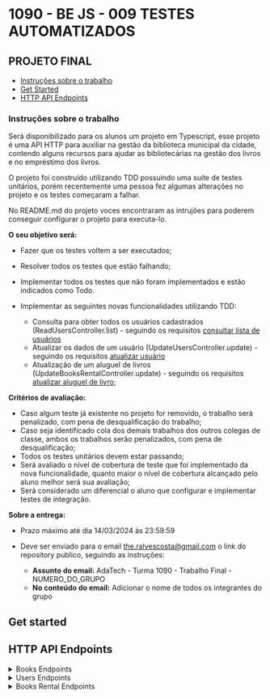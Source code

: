 # 1090 - BE JS - 009 TESTES AUTOMATIZADOS

## PROJETO FINAL

- [Instruções sobre o trabalho](#instruções-sobre-o-trabalho)
- [Get Started](#get-started)
- [HTTP API Endpoints](#http-api-endpoints)

### Instruções sobre o trabalho

Será disponibilizado para os alunos um projeto em Typescript, esse projeto é uma API HTTP para auxiliar na gestão da biblioteca municipal da cidade, contendo alguns recursos para ajudar as bibliotecárias na gestão dos livros e no empréstimo dos livros.

O projeto foi construído utilizando TDD possuindo uma suíte de testes unitários, porém recentemente uma pessoa fez algumas alterações no projeto e os testes começaram a falhar. 

No README.md do projeto voces encontraram as intrujões para poderem conseguir configurar o projeto para executa-lo.

**O seu objetivo será:**

- Fazer que os testes voltem a ser executados; 
- Resolver todos os testes que estão falhando; 
- Implementar todos os testes que não foram implementados e estão indicados como Todo.
- Implementar as seguintes novas funcionalidades utilizando TDD:
  
  - Consulta para obter todos os usuários cadastrados (ReadUsersController.list) - seguindo os requisitos [consultar lista de usuários](#get-v1users)
  - Atualizar os dados de um usuário (UpdateUsersController.update) - seguindo os requisitos [atualizar usuário](#put-v1usersid)
  - Atualização de um aluguel de livros (UpdateBooksRentalController.update) - seguindo os requisitos [atualizar aluguel de livro](#put-v1rentalbooksid);

**Critérios de avaliação:**

- Caso algum teste já existente no projeto for removido, o trabalho será penalizado, com pena de desqualificação do trabalho;
- Caso seja identificado cola dos demais trabalhos dos outros colegas de classe, ambos os trabalhos serão penalizados, com pena de desqualificação;
- Todos os testes unitários devem estar passando;
- Será avaliado o nível de cobertura de teste que foi implementado da nova funcionalidade, quanto maior o nível de cobertura alcançado pelo aluno melhor será sua avaliação;
- Será considerado um diferencial o aluno que configurar e implementar testes de integração.

**Sobre a entrega:**

- Prazo máximo até dia 14/03/2024 às 23:59:59
- Deve ser enviado para o email the.ralvescosta@gmail.com o link do repository publico, seguindo as instruções:

  - **Assunto do email:** AdaTech - Turma 1090 - Trabalho Final - NUMERO_DO_GRUPO
  - **No conteúdo do email:** Adicionar o nome de todos os integrantes do grupo

## Get started


## HTTP API Endpoints

<details>

<summary>Books Endpoints</summary>

### POST /v1/books

**Criar uma Nova Entrada de Livro**

Este endpoint permite criar uma nova entrada de livro no sistema. Você deve fornecer detalhes sobre o livro, incluindo seu título, subtítulo, editora, data de publicação e autores.

**HTTP Request**

- Method: POST
- URL: localhost:3000/v1/books
- Headers:
  - Content-Type: application/json

**Payload**

O corpo da requisição deve ser um objeto JSON contendo os seguintes campos:

- title (string): O título do livro.
- subtitle (string): O subtítulo do livro.
- publishing_company (string): O nome da editora.
- published_at (string): A data de publicação no formato ISO 8601 (YYYY-MM-DDTHH:MM:SS.sssZ).
- authors (string): Os autores do livro.

**Example Request**

```curl
  curl --location --request POST 'localhost:3000/v1/books' \
  --header 'Content-Type: application/json' \
  --data '{
      "title": "Nakfa Intelligent Awesome",
      "subtitle": "Chair programming productize Books maroon",
      "publishing_company": "Powlowski, Hackett and Bogan",
      "published_at": "2024-03-03T14:21:28.179Z",
      "authors": "authors"
  }'
```

### GET /v1/books/:id

**Consultar Detalhes de um Livro Específico**

Este endpoint permite consultar os detalhes de um livro específico no sistema utilizando seu identificador único (ID).

**Requisição HTTP**

- Método: GET
- URL: localhost:3000/v1/books/{id}
  - Substitua {id} pelo ID único do livro que deseja consultar.
- Cabeçalhos
  - Não são necessários cabeçalhos específicos para esta requisição.

**Exemplo de Requisição**

Para consultar os detalhes do livro com o ID 6de35865-9584-4c2e-bb30-65be53e62907, utilize a seguinte requisição curl:

```curl
curl --location --request GET 'localhost:3000/v1/books/6de35865-9584-4c2e-bb30-65be53e62907'
```

**Resposta**

A resposta será um objeto JSON contendo detalhes completos do livro, incluindo título, subtítulo, editora, data de publicação e autores.

### GET /v1/books

**Consultar Lista de Livros**

Este endpoint permite consultar a lista completa de livros disponíveis no sistema. Você pode usar este endpoint para obter uma visão geral de todos os livros registrados.

**Requisição HTTP**

- Método: GET
- URL: localhost:3000/v1/books
- Cabeçalhos
  - Não são necessários cabeçalhos específicos para esta requisição.

**Exemplo de Requisição**

Para consultar a lista completa de livros, utilize a seguinte requisição curl:

```curl
curl --location --request GET 'localhost:3000/v1/books'
```

**Resposta**

A resposta será um array de objetos JSON, cada um contendo detalhes de um livro específico, incluindo título, subtítulo, editora, data de publicação e autores.

### PUT /v1/books/:id

**Atualizar Detalhes de um Livro Específico**

Este endpoint permite atualizar os detalhes de um livro específico no sistema utilizando seu identificador único (ID). Você pode modificar o título, subtítulo, editora, data de publicação e autores do livro.

**Requisição HTTP**

- Método: PUT
- URL: localhost:3000/v1/books/{id}
  - Substitua {id} pelo ID único do livro que deseja atualizar.
- Cabeçalhos
  - Content-Type: application/json

**Payload**

O corpo da requisição deve ser um objeto JSON contendo um ou mais dos seguintes campos que deseja atualizar:

- title (string): O novo título do livro.
- subtitle (string): O novo subtítulo do livro.
- publishing_company (string): O novo nome da editora.
- published_at (string): A nova data de publicação no formato ISO 8601 (YYYY-MM-DDTHH:MM:SS.sssZ).
- authors (string): Os novos autores do livro.

**Exemplo de Requisição**

Para atualizar os detalhes do livro com o ID 6de35865-9584-4c2e-bb30-65be53e62907, utilize a seguinte requisição curl:

```curl
curl --location --request PUT 'localhost:3000/v1/books/6de35865-9584-4c2e-bb30-65be53e62907' \
--header 'Content-Type: application/json' \
--data '{
    "title": "Fantastic bypassing Unbranded RAM",
    "subtitle": "RSS Rubber",
    "publishing_company": "White and Sons",
    "published_at": "2024-03-03T14:34:14.507Z",
    "authors": "authors"
}'
```

**Resposta**

A resposta será um objeto JSON contendo os detalhes atualizados do livro.

### DELETE /v1/books/:id

**Excluir um Livro Específico**

Este endpoint permite excluir um livro específico do sistema utilizando seu identificador único (ID). Esta ação é irreversível e deve ser usada com cautela.

**Requisição HTTP**

- Método: DELETE
- URL: localhost:3000/v1/books/{id}
  - Substitua {id} pelo ID único do livro que deseja excluir.
- Cabeçalhos
  - Não são necessários cabeçalhos específicos para esta requisição.

**Exemplo de Requisição**

Para excluir o livro com o ID 6de35865-9584-4c2e-bb30-65be53e62907, utilize a seguinte requisição curl:

```curl
curl --location --request DELETE 'localhost:3000/v1/books/6de35865-9584-4c2e-bb30-65be53e62907'
```

</details>

<details>

<summary>Users Endpoints</summary>

### POST /v1/users

**Criar um Novo Usuário**

Este endpoint permite criar um novo usuário no sistema. Você deve fornecer detalhes sobre o usuário, incluindo seu nome e e-mail.

**Requisição HTTP**

- Método: POST
- URL: localhost:3000/v1/users
- Cabeçalhos:
  - Content-Type: application/json

**Payload**

O corpo da requisição deve ser um objeto JSON contendo os seguintes campos:

- name (string): O nome completo do usuário.
- email (string): O endereço de e-mail do usuário.

**Exemplo de Requisição**

Para criar um novo usuário com o nome "Rudolph Gibson" e o e-mail "Carmela10@gmail.com", utilize a seguinte requisição curl:

```curl
curl --location --request POST 'localhost:3000/v1/users' \
--header 'Content-Type: application/json' \
--data-raw '{
    "name": "Rudolph Gibson",
    "email": "Carmela10@gmail.com"
}'
```

**Resposta**

A resposta será um objeto JSON contendo os detalhes do usuário recém-criado, incluindo um ID único gerado pelo sistema, nome e e-mail.

### GET /v1/users/:id

**Consultar Detalhes de um Usuário Específico**

Este endpoint permite consultar os detalhes de um usuário específico no sistema utilizando seu identificador único (ID).

**Requisição HTTP**

- Método: GET
- URL: localhost:3000/v1/users/{id}
  - Substitua {id} pelo ID único do usuário que deseja consultar.
- Cabeçalhos
  - Não são necessários cabeçalhos específicos para esta requisição.

**Exemplo de Requisição**

Para consultar os detalhes do usuário com o ID 1d4995fb-dd71-4f87-b2c2-0b888563ef25, utilize a seguinte requisição curl:

```curl
curl --location --request GET 'localhost:3000/v1/users/1d4995fb-dd71-4f87-b2c2-0b888563ef25'
```

**Resposta**

A resposta será um objeto JSON contendo detalhes do usuário, incluindo ID, nome e endereço de e-mail.

### GET /v1/users

**Consultar Lista de Usuários**

Este endpoint permite consultar a lista completa de usuários registrados no sistema. Você pode usar este endpoint para obter uma visão geral de todos os usuários.

- Requisição HTTP
- Método: GET
- URL: localhost:3000/v1/users
- Cabeçalhos
  - Não são necessários cabeçalhos específicos para esta requisição.

**Exemplo de Requisição**

Para consultar a lista completa de usuários, utilize a seguinte requisição curl:

```curl
curl --location --request GET 'localhost:3000/v1/users'
```

**Resposta**

A resposta será um array de objetos JSON, cada um contendo detalhes de um usuário específico, incluindo ID, nome e endereço de e-mail.

### PUT /v1/users/:id

**Atualizar Detalhes de um Usuário Específico**

Este endpoint permite atualizar os detalhes de um usuário específico no sistema utilizando seu identificador único (ID). Você pode modificar o nome e o e-mail do usuário.

**Requisição HTTP**

- Método: PUT
- URL: localhost:3000/v1/users/{id}
  - Substitua {id} pelo ID único do usuário que deseja atualizar.
- Cabeçalhos
  - Content-Type: application/json

**Payload**

O corpo da requisição deve ser um objeto JSON contendo os campos que deseja atualizar:

- name (string): O novo nome do usuário.
- email (string): O novo endereço de e-mail do usuário.

**Exemplo de Requisição**

Para atualizar os detalhes do usuário com o ID 0c8c9fe0-f35f-4b0d-8570-0cb8f1238c5c, utilize a seguinte requisição curl:

```curl
curl --location --request PUT 'localhost:3000/v1/users/0c8c9fe0-f35f-4b0d-8570-0cb8f1238c5c' \
--header 'Content-Type: application/json' \
--data-raw '{
    "name": "Person 1",
    "email": "person@email.com"
}'
```

**Resposta**

A resposta será um objeto JSON contendo os detalhes atualizados do usuário.

</details>


<details>

<summary>Books Rental Endpoints</summary>

### POST /v1/rental/books

**Criar um Novo Aluguel de Livro**

Este endpoint permite registrar um novo aluguel de livro no sistema. Você deve fornecer os identificadores do livro e do usuário, além das datas de início do aluguel e do tempo estimado de aluguel.

**Requisição HTTP**

- Método: POST
- URL: localhost:3000/v1/rental/books
- Cabeçalhos:
  - Content-Type: application/json

**Payload**

O corpo da requisição deve ser um objeto JSON contendo os seguintes campos:

- book_id (string): O ID do livro sendo alugado.
- user_id (string): O ID do usuário que está alugando o livro.
- rented_at (string): A data e hora de início do aluguel no formato ISO 8601 (YYYY-MM-DDTHH:MM:SS.sssZ).
- rental_time (string): A data e hora estimada para o fim do aluguel no formato ISO 8601 (YYYY-MM-DDTHH:MM:SS.sssZ).

**Exemplo de Requisição**

Para registrar um novo aluguel para o livro com ID 7d5432cd-d831-4e3b-8b3a-3b6d35df0053 pelo usuário com ID 1d4995fb-dd71-4f87-b2c2-0b888563ef25, com início em "2024-03-03T14:56:53.980Z" e tempo estimado de aluguel até "2024-03-10T14:56:53.980Z", utilize a seguinte requisição curl:

```curl
curl --location --request POST 'localhost:3000/v1/rental/books' \
--header 'Content-Type: application/json' \
--data '{
    "book_id": "7d5432cd-d831-4e3b-8b3a-3b6d35df0053",
    "user_id": "1d4995fb-dd71-4f87-b2c2-0b888563ef25",
    "rented_at": "2024-03-03T14:56:53.980Z",
    "rental_time": "2024-03-10T14:56:53.980Z"
}'
```

**Resposta**

A resposta será um objeto JSON contendo os detalhes do aluguel registrado, incluindo IDs de livro e usuário, datas de início e fim do aluguel.

### GET /v1/rental/books/:id

**Consultar Detalhes de um Aluguel de Livro Específico**

Este endpoint permite consultar os detalhes de um aluguel de livro específico no sistema, utilizando seu identificador único (ID). Isso inclui informações sobre o livro alugado, o usuário que fez o aluguel, a data de início do aluguel e a data estimada de retorno.

**Requisição HTTP**

- Método: GET
- URL: localhost:3000/v1/rental/books/{id}
  - Substitua {id} pelo ID único do aluguel de livro que deseja consultar.
- Cabeçalhos
  - Não são necessários cabeçalhos específicos para esta requisição.

**Exemplo de Requisição**

Para consultar os detalhes do aluguel de livro com o ID af322af1-084a-4496-805c-f4113886ad85, utilize a seguinte requisição curl:

```curl
curl --location --request GET 'localhost:3000/v1/rental/books/af322af1-084a-4496-805c-f4113886ad85'
```

**Resposta**

A resposta será um objeto JSON contendo detalhes do aluguel, incluindo o ID do livro, o ID do usuário, a data de início do aluguel e a data estimada de retorno.

### GET /v1/rental/books

**Consultar Lista de Aluguéis de Livros**

Este endpoint permite consultar a lista completa de aluguéis de livros registrados no sistema. Você pode usar este endpoint para obter uma visão geral de todos os aluguéis ativos e concluídos.

**Requisição HTTP**

- Método: GET
- URL: localhost:3000/v1/rental/books
- Cabeçalhos
  - Não são necessários cabeçalhos específicos para esta requisição.

**Exemplo de Requisição**

Para consultar a lista completa de aluguéis de livros, utilize a seguinte requisição curl:

```curl
curl --location --request GET 'localhost:3000/v1/rental/books'
```

**Resposta**

A resposta será um array de objetos JSON, cada um contendo detalhes de um aluguel específico, incluindo o ID do livro, o ID do usuário, a data de início do aluguel e a data estimada de retorno.

### PUT /v1/rental/books/:id

**Atualizar Registro de Aluguel de Livro**

Este endpoint permite atualizar as informações de um registro de aluguel de livro existente no sistema, utilizando seu identificador único (ID). Isso pode incluir a atualização do livro alugado, do usuário que fez o aluguel, da data de início do aluguel e da estimativa de tempo de aluguel.

**Requisição HTTP**

- Método: PUT
- URL: localhost:3000/v1/rental/books/{id}
  - Substitua {id} pelo ID único do registro de aluguel de livro que deseja atualizar.
- Cabeçalhos
  - Content-Type: application/json

**Payload**

O corpo da requisição deve ser um objeto JSON contendo os seguintes campos para atualização:

- book_id (string): O ID atualizado do livro sendo alugado.
- user_id (string): O ID atualizado do usuário que está alugando o livro.
- rented_at (string): A data e hora atualizadas de início do aluguel, no formato ISO 8601 (YYYY-MM-DDTHH:MM:SS.sssZ).
- rental_time (string): A data e hora atualizadas que representam a nova estimativa de tempo de aluguel, também no formato ISO 8601.

**Exemplo de Requisição**

Para atualizar um registro de aluguel de livro com ID af322af1-084a-4496-805c-f4113886ad85, alterando o livro, o usuário, e as datas de início e estimativa de fim do aluguel, utilize a seguinte requisição curl:

```curl
curl --location --request PUT 'localhost:3000/v1/rental/books/af322af1-084a-4496-805c-f4113886ad85' \
--header 'Content-Type: application/json' \
--data '{
    "book_id": "7d5432cd-d831-4e3b-8b3a-3b6d35df0053",
    "user_id": "1d4995fb-dd71-4f87-b2c2-0b888563ef25",
    "rented_at": "2024-03-03T15:05:25.596Z",
    "rental_time": "2024-03-03T15:05:25.596Z"
}'
```

**Resposta**

A resposta será um objeto JSON contendo os detalhes atualizados do registro de aluguel de livro.

### DELETE /v1/rental/books/:id

**Excluir Registro de Aluguel de Livro**

Este endpoint permite excluir um registro de aluguel de livro específico do sistema, utilizando seu identificador único (ID). Esta ação é irreversível e deve ser usada com cautela.

**Requisição HTTP**

- Método: DELETE
- URL: localhost:3000/v1/rental/books/{id}
  - Substitua {id} pelo ID único do registro de aluguel de livro que deseja excluir.
- Cabeçalhos
  - Não são necessários cabeçalhos específicos para esta requisição.

**Exemplo de Requisição**

Para excluir o registro de aluguel de livro com o ID af322af1-084a-4496-805c-f4113886ad85, utilize a seguinte requisição curl:

```curl
curl --location --request DELETE 'localhost:3000/v1/rental/books/af322af1-084a-4496-805c-f4113886ad85'
```

**Resposta**

A resposta geralmente será um código de status HTTP indicando sucesso (como 200 OK ou 204 No Content) sem corpo de resposta, confirmando que o registro de aluguel de livro foi excluído com sucesso.

</details>
